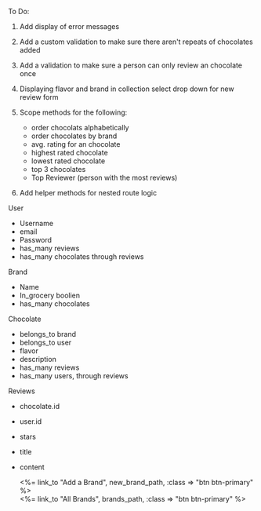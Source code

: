 To Do:

1. Add display of error messages

2. Add a custom validation to make sure there aren't repeats of chocolates added

3. Add a validation to make sure a person can only review an chocolate once

4. Displaying flavor and brand in collection select drop down for new review form

5. Scope methods for the following:
    - order chocolats alphabetically
    - order chocolates by brand
    - avg. rating for an chocolate
    - highest rated chocolate
    - lowest rated chocolate
    - top 3 chocolates
    - Top Reviewer (person with the most reviews)

6. Add helper methods for nested route logic

User
- Username
- email
- Password
- has_many reviews
- has_many chocolates through reviews

Brand
- Name
- In_grocery boolien
- has_many chocolates

Chocolate
- belongs_to brand
- belongs_to user
- flavor
- description
- has_many reviews
- has_many users, through reviews

Reviews
- chocolate.id
- user.id
- stars
- title
- content


  <%= link_to "Add a Brand", new_brand_path, :class => "btn btn-primary" %>  
  <%= link_to "All Brands", brands_path, :class => "btn btn-primary" %>  



